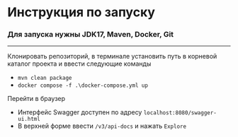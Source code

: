 # Инструкция по запуску
### Для запуска нужны JDK17, Maven, Docker, Git
___

Клонировать репозиторий, в терминале установить путь в корневой каталог проекта
и ввести следующие команды
- ```mvn clean package```
- ```docker compose -f .\docker-compose.yml up```

Перейти в браузер
- Интерфейс Swagger доступен по адресу ```localhost:8080/swagger-ui.html```
- В верхней форме ввести ```/v3/api-docs``` и нажать ```Explore```